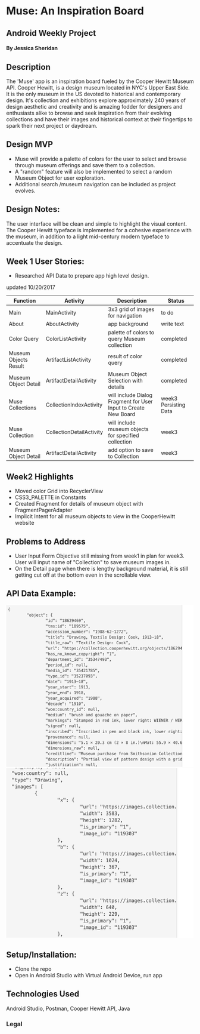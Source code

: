 # Muse: An Inspiration Board  
## Android Weekly Project 

#### By Jessica Sheridan 

## Description

The 'Muse' app is an inspiration board fueled by the Cooper Hewitt Museum API. Cooper
Hewitt, is a design museum located in NYC's Upper East Side. It is the only
museum in the US devoted to historical and contemporary design. It's collection
and exhibitions explore approximately 240 years of design aesthetic and creativity
and is amazing fodder for designers and enthusiasts alike to browse and seek inspiration
from their evolving collections and have their images and historical context at their
fingertips to spark their next project or daydream.

## Design MVP
* Muse will provide a palette of colors for the user to select and browse through museum offerings
and save them to a collection.
* A "random" feature will also be implemented to select a random Museum Object for user exploration.
* Additional search /museum navigation can be included as project evolves.

## Design Notes:
The user interface will be clean and simple to highlight the visual content. 
The Cooper Hewitt typeface is implemented for a cohesive experience with the museum, in addition
to a light mid-century modern typeface to accentuate the design. 


## Week 1 User Stories: 
* Researched API Data to prepare app high level design.

updated 10/20/2017

|Function  | Activity | Description | Status |
| ------------- | ------------- | ----------------- | ------------|
|Main | MainActivity | 3x3 grid of images for navigation | to do |
|About | AboutActivity | app background | write text |
|Color Query | ColorListActivity | palette of colors to query Museum collection| completed|
|Museum Objects Result | ArtifactListActivity | result of color query | completed |
|Museum Object Detail | ArtifactDetailActivity | Museum Object Selection with details| completed|
|Muse Collections | CollectionIndexActivity | will include Dialog Fragment for User Input to Create New Board | week3 Persisting Data  |
|Muse Collection | CollectionDetailActivity | will  include museum objects for specified collection  |  week3 |
|Museum Object Detail | ArtifactDetailActivity | add option to save to Collection| week3|

## Week2 Highlights
 * Moved color Grid into RecyclerView
 * CSS3_PALETTE in Constants
 * Created Fragment for details of museum object with FragmentPagerAdapter
 * Implicit Intent for all museum objects to view in the CooperHewitt website


## Problems to Address
* User Input Form Objective still missing from week1 in plan for week3. User will input
    name of "Collection" to save museum images in.
* On the Detail page when there is lengthy background material, it is still getting cut
    off at the bottom even in the scrollable view.

## API Data Example:
![Alt text](app/src/main/res/drawable/chapi.png)
![Alt text](app/src/main/res/drawable/chapi2.png)

## Setup/Installation:
* Clone the repo
* Open in Android Studio with Virtual Android Device, run app 

## Technologies Used
Android Studio, Postman, Cooper Hewitt API, Java


### Legal


